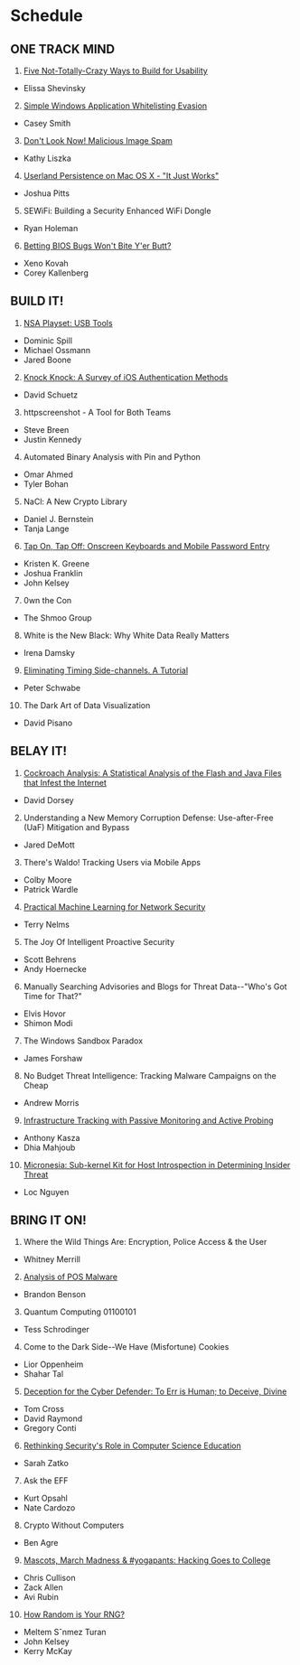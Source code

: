 # Schedule

## ONE TRACK MIND

1. [Five Not-Totally-Crazy Ways to Build for Usability](otm/01_building_for_usability.md)
  - Elissa Shevinsky
2. [Simple Windows Application Whitelisting Evasion](otm/02_simple_windows_application_whitelisting_evasion.md)
  - Casey Smith
3. [Don't Look Now! Malicious Image Spam](otm/03_dont_look_now_malicious_image_spam.md)
  - Kathy Liszka
4. [Userland Persistence on Mac OS X - "It Just Works"](otm/04_userland_persistence_on_mac_os_x.md)
  - Joshua Pitts
5. SEWiFi: Building a Security Enhanced WiFi Dongle
  - Ryan Holeman
6. [Betting BIOS Bugs Won't Bite Y'er Butt?](otm/05_)
  - Xeno Kovah
  - Corey Kallenberg

## BUILD IT!

1. [NSA Playset: USB Tools](build/01_)
  - Dominic Spill
  - Michael Ossmann
  - Jared Boone
2. [Knock Knock: A Survey of iOS Authentication Methods](build/02_)
  - David Schuetz
3. httpscreenshot - A Tool for Both Teams
  - Steve Breen
  - Justin Kennedy
4. Automated Binary Analysis with Pin and Python
  - Omar Ahmed
  - Tyler Bohan
5. NaCl: A New Crypto Library
  - Daniel J. Bernstein
  - Tanja Lange
6. [Tap On, Tap Off: Onscreen Keyboards and Mobile Password Entry](build/)
  - Kristen K. Greene
  - Joshua Franklin
  - John Kelsey
7. 0wn the Con
  - The Shmoo Group
8. White is the New Black: Why White Data Really Matters
  - Irena Damsky
9. [Eliminating Timing Side-channels. A Tutorial](build/)
  - Peter Schwabe
10. The Dark Art of Data Visualization
  - David Pisano

## BELAY IT!

1. [Cockroach Analysis: A Statistical Analysis of the Flash and Java Files that Infest the Internet](belay/)
  - David Dorsey
2. Understanding a New Memory Corruption Defense: Use-after-Free (UaF) Mitigation and Bypass
  - Jared DeMott
3. There's Waldo! Tracking Users via Mobile Apps
  - Colby Moore
  - Patrick Wardle
4. [Practical Machine Learning for Network Security](belay/)
  - Terry Nelms
5. The Joy Of Intelligent Proactive Security
  - Scott Behrens
  - Andy Hoernecke
6. Manually Searching Advisories and Blogs for Threat Data--"Who's Got Time for That?"
  - Elvis Hovor
  - Shimon Modi
7. The Windows Sandbox Paradox
  - James Forshaw
8. No Budget Threat Intelligence: Tracking Malware Campaigns on the Cheap
  - Andrew Morris
9. [Infrastructure Tracking with Passive Monitoring and Active Probing](belay)
  - Anthony Kasza
  - Dhia Mahjoub
10. [Micronesia: Sub-kernel Kit for Host Introspection in Determining Insider Threat](belay/)
  - Loc Nguyen

## BRING IT ON!

1. Where the Wild Things Are: Encryption, Police Access & the User
  - Whitney Merrill
2. [Analysis of POS Malware](bring/)
  - Brandon Benson
3. Quantum Computing 01100101
  - Tess Schrodinger
4. Come to the Dark Side--We Have (Misfortune) Cookies
  - Lior Oppenheim
  - Shahar Tal
5. [Deception for the Cyber Defender: To Err is Human; to Deceive, Divine](bring/)
  - Tom Cross
  - David Raymond
  - Gregory Conti
6. [Rethinking Security's Role in Computer Science Education](bring/)
  - Sarah Zatko
7. Ask the EFF
  - Kurt Opsahl
  - Nate Cardozo
8. Crypto Without Computers
  - Ben Agre
9. [Mascots, March Madness & #yogapants: Hacking Goes to College](bring/)
  - Chris Cullison
  - Zack Allen
  - Avi Rubin
10. [How Random is Your RNG?](bring/)
  - Meltem Sˆnmez Turan
  - John Kelsey
  - Kerry McKay